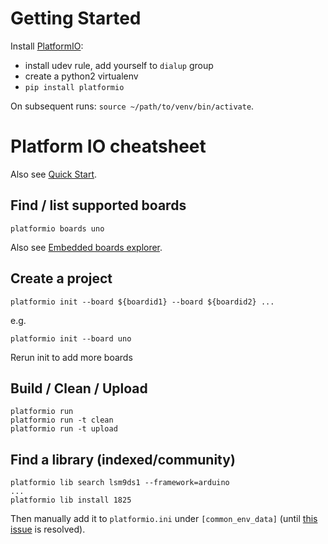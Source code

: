 # Getting Started

Install [PlatformIO](https://docs.platformio.org/en/latest/installation.html#):

* install udev rule, add yourself to `dialup` group
* create a python2 virtualenv
* `pip install platformio`

On subsequent runs: `source ~/path/to/venv/bin/activate`.

# Platform IO cheatsheet

Also see [Quick Start](https://docs.platformio.org/en/latest/quickstart.html).

## Find / list supported boards

`platformio boards uno`

Also see [Embedded boards explorer](https://platformio.org/boards).

## Create a project

`platformio init --board ${boardid1} --board ${boardid2} ...`

e.g.

`platformio init --board uno`

Rerun init to add more boards

## Build / Clean / Upload

```
platformio run
platformio run -t clean
platformio run -t upload
```

## Find a library (indexed/community)

```
platformio lib search lsm9ds1 --framework=arduino
...
platformio lib install 1825
```

Then manually add it to `platformio.ini` under `[common_env_data]` (until
[this issue](https://github.com/platformio/platformio-core/issues/1028) is resolved).

